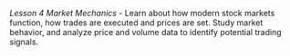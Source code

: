 *Lesson 4 Market Mechanics* - Learn about how modern stock markets function, how trades are executed and prices are set. Study market behavior, and analyze price and volume data to identify potential trading signals.
